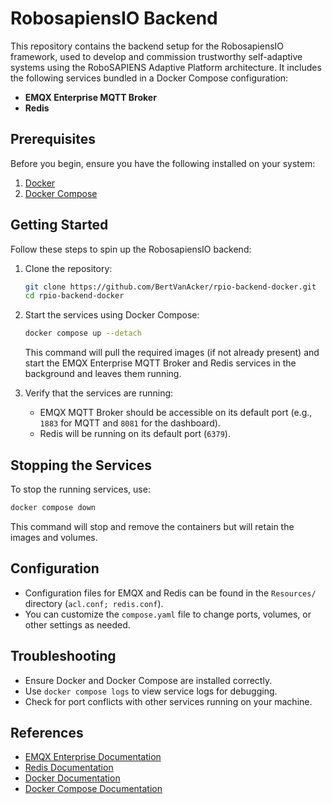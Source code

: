 # RobosapiensIO Backend

This repository contains the backend setup for the RobosapiensIO framework, used to develop and commission trustworthy self-adaptive systems using the RoboSAPIENS Adaptive Platform architecture. It includes the following services bundled in a Docker Compose configuration:

- **EMQX Enterprise MQTT Broker**
- **Redis**

## Prerequisites

Before you begin, ensure you have the following installed on your system:

1. [Docker](https://docs.docker.com/get-docker/)
2. [Docker Compose](https://docs.docker.com/compose/install/)

## Getting Started

Follow these steps to spin up the RobosapiensIO backend:

1. Clone the repository:
   ```bash
   git clone https://github.com/BertVanAcker/rpio-backend-docker.git
   cd rpio-backend-docker
   ```

2. Start the services using Docker Compose:
   ```bash
   docker compose up --detach
   ```

   This command will pull the required images (if not already present) and start the EMQX Enterprise MQTT Broker and Redis services in the background and leaves them running.

3. Verify that the services are running:
   - EMQX MQTT Broker should be accessible on its default port (e.g., `1883` for MQTT and `8081` for the dashboard).
   - Redis will be running on its default port (`6379`).

## Stopping the Services

To stop the running services, use:
```bash
docker compose down
```
This command will stop and remove the containers but will retain the images and volumes.

## Configuration

- Configuration files for EMQX and Redis can be found in the `Resources/` directory (`acl.conf; redis.conf`).
- You can customize the `compose.yaml` file to change ports, volumes, or other settings as needed.

## Troubleshooting

- Ensure Docker and Docker Compose are installed correctly.
- Use `docker compose logs` to view service logs for debugging.
- Check for port conflicts with other services running on your machine.

## References

- [EMQX Enterprise Documentation](https://www.emqx.com/en/docs)
- [Redis Documentation](https://redis.io/docs)
- [Docker Documentation](https://docs.docker.com/)
- [Docker Compose Documentation](https://docs.docker.com/compose/)
